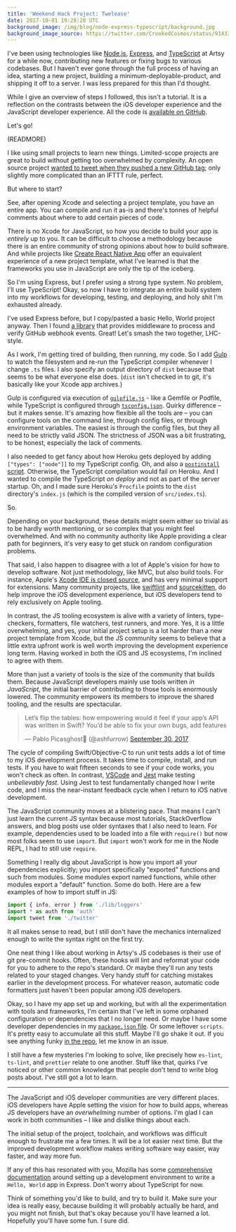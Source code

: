 ```yaml
---
title: 'Weekend Hack Project: Twelease'
date: 2017-10-01 19:28:28 UTC
background_image: /img/blog/node-express-typescript/background.jpg
background_image_source: https://twitter.com/CrookedCosmos/status/914339934563127296
---
```


I've been using technologies like [Node.js][node], [Express][express], and [TypeScript][ts] at Artsy for a while now, contributing new features or fixing bugs to various codebases. But I haven't ever gone through the full process of having an idea, starting a new project, building a minimum-deployable-product, and shipping it off to a server. I was less prepared for this than I'd thought.

While I give an overview of steps I followed, this isn't a tutorial. It is a reflection on the contrasts between the iOS developer experience and the JavaScript developer experience. All the code is [available on GitHub][repo].

Let's go!

(READMORE)

I like using small projects to learn new things. Limited-scope projects are great to build without getting too overwhelmed by complexity. An open source project [wanted to tweet when they pushed a new GitHub tag][issue]; only slightly more complicated than an IFTTT rule, perfect.

But where to start?

See, after opening Xcode and selecting a project template, you have an entire app. You can compile and run it as-is and there's tonnes of helpful comments about where to add certain pieces of code.

There is no Xcode for JavaScript, so how you decide to build your app is _entirely_ up to you. It can be difficult to choose a methodology because there is an entire community of strong opinions about how to build software. And while projects like [Create React Native App][crna] offer an equivalent experience of a new project template, what I've learned is that the frameworks you use in JavaScript are only the tip of the iceberg.

So I'm using Express, but I prefer using a strong type system. No problem, I'll use TypeScript! Okay, so now I have to integrate an entire build system into my workflows for developing, testing, and deploying, and holy shit I'm exhausted already.

I've used Express before, but I copy/pasted a basic Hello, World project anyway. Then I found [a library][express-github-webhook] that provides middleware to process and verify GitHub webhook events. Great! Let's smash the two together, LHC-style.

As I work, I'm getting tired of building, then running, my code. So I add [Gulp][gulp] to watch the filesystem and re-run the TypeScript compiler whenever I change `.ts` files. I also specify an output directory of `dist` because that seems to be what everyone else does. (`dist` isn't checked in to git, it's basically like your Xcode app archives.) 

Gulp is configured via execution of [`gulpfile.js`][gulp_config] - like a Gemfile or Podfile, while TypeScript is configured through [`tsconfig.json`][ts_config]. Quirky difference – but it makes sense. It's amazing how flexible all the tools are – you can configure tools on the command line, through config files, or through environment variables. The easiest is through the config files, but they all need to be strictly valid JSON. The strictness of JSON was a bit frustrating, to be honest, especially the lack of comments.

I also needed to get fancy about how Heroku gets deployed by adding `["types": ["node"]]` to my TypeScript config. Oh, and also a [`postinstall` script][postinstall]. Otherwise, the TypeScript compilation would fail on Heroku. And I wanted to compile the TypeScript _on deploy_ and not as part of the server startup. Oh, and I made sure Heroku's `Procfile` points to the `dist` directory's `index.js` (which is the compiled version of `src/index.ts`).

So.

Depending on your background, these details might seem either so trivial as to be hardly worth mentioning, or so complex that you might feel overwhelmed. And with no community authority like Apple providing a clear path for beginners, it's very easy to get stuck on random configuration problems.

That said, I also happen to disagree with a lot of Apple's vision for how to develop software. Not just methodology, like MVC, but also build tools. For instance, Apple's [Xcode IDE is closed source][xcode], and has very minimal support for extensions. Many community projects, like [swiftlint][] and [sourcekitten][], do help improve the iOS development experience, but iOS developers tend to rely exclusively on Apple tooling.

In contrast, the JS tooling ecosystem is alive with a variety of linters, type-checkers, formatters, file watchers, test runners, and more. Yes, it is a little overwhelming, and yes, your initial project setup is a lot harder than a new project template from Xcode, but the JS community seems to believe that a little extra upfront work is well worth improving the development experience long term. Having worked in both the iOS and JS ecosystems, I'm inclined to agree with them.

More than just a variety of tools is the size of the community that builds them. Because JavaScript developers mainly use tools written _in JavaScript_, the initial barrier of contributing to those tools is enormously lowered. The community empowers its members to improve the shared tooling, and the results are spectacular.

<blockquote class="twitter-tweet" data-conversation="none" data-lang="en"><p lang="en" dir="ltr">Let’s flip the tables: how empowering would it feel if your app’s API was written in Swift? You’d be able to fix your own bugs, add features</p>&mdash; Pablo Picasghost👻 (@ashfurrow) <a href="https://twitter.com/ashfurrow/status/914247587984687104?ref_src=twsrc%5Etfw">September 30, 2017</a></blockquote> <script async src="//platform.twitter.com/widgets.js" charset="utf-8"></script>

The cycle of compiling Swift/Objective-C to run unit tests adds a lot of time to my iOS development process. It takes time to compile, install, and run tests. If you have to wait fifteen seconds to see if your code works, you won't check as often. In contrast, [VSCode][vscode] and [Jest][jest] make testing _unbelievably fast_. Using Jest to test fundamentally changed how I write code, and I miss the near-instant feedback cycle when I return to iOS native development.

The JavaScript community moves at a blistering pace. That means I can't just learn the current JS syntax because most tutorials, StackOverflow answers, and blog posts use older syntaxes that I also need to learn. For example, dependencies used to be loaded into a file with `require()` but now most folks seem to use `import`. But `import` won't work for me in the Node REPL, I had to still use `require`.

Something I really dig about JavaScript is how you import all your dependencies explicitly; you import specifically "exported" functions and such from modules. Some modules export named functions, while other modules export a "default" function. Some do both. Here are a few examples of how to import stuff in JS:

```js
import { info, error } from './lib/loggers'
import * as auth from 'auth'
import tweet from './twitter'
```

It all makes sense to read, but I still don't have the mechanics internalized enough to write the syntax right on the first try.

One neat thing I like about working in Artsy's JS codebases is their use of git pre-commit hooks. Often, these hooks will lint and reformat your code for you to adhere to the repo's standard. Or maybe they'll run any tests related to your staged changes. Very handy stuff for catching mistakes earlier in the development process. For whatever reason, automatic code formatters just haven't been popular among iOS developers.

Okay, so I have my app set up and working, but with all the experimentation with tools and frameworks, I'm certain that I've left in some orphaned configuration or dependencies that I no longer need. Or maybe I have some developer dependencies in my [`package.json` file][package]. Or some leftover `scripts`. It's pretty easy to accumulate all this stuff. Maybe I'll go shake it out. If you see anything funky [in the repo][repo], let me know in an issue.

I still have a few mysteries I'm looking to solve, like precisely how `es-lint`, `ts-lint`, and `prettier` relate to one another. Stuff like that, quirks I've noticed or other common knowledge that people don't tend to write blog posts about. I've still got a lot to learn.

---

The JavaScript and iOS developer communities are very different places. iOS developers have Apple setting the vision for how to build apps, whereas JS developers have an _overwhelming_ number of options. I'm glad I can work in both communities – I like and dislike things about each.

The initial setup of the project, toolchain, and workflows was difficult enough to frustrate me a few times. It will be a lot easier next time. But the improved development workflow makes writing software way easier, way faster, and way more fun.

If any of this has resonated with you, Mozilla has some [comprehensive documentation][docs] around setting up a development environment to write a `Hello, World` app in Express. Don't worry about TypeScript for now.

Think of something you'd like to build, and try to build it. Make sure your idea is really easy, because building it will probably actually be hard, and you might not finish, but that's okay because you'll have learned a lot. Hopefully you'll have some fun. I sure did.

[node]: http://nodejs.org
[express]: http://expressjs.com
[ts]: https://www.typescriptlang.org
[repo]: https://github.com/ashfurrow/twelease
[crna]: https://github.com/react-community/create-react-native-app
[express-github-webhook]: https://github.com/Gisonrg/express-github-webhook
[package]: https://github.com/ashfurrow/twelease/blob/master/package.json
[gulp_config]: https://github.com/ashfurrow/twelease/blob/master/gulpfile.js
[ts_config]: https://github.com/ashfurrow/twelease/blob/master/tsconfig.json
[postinstall]: https://github.com/ashfurrow/twelease/blob/1f233ba4aa8004958379e073232cc9b72b395c47/package.json#L41
[vscode]: https://code.visualstudio.com
[jest]: https://facebook.github.io/jest/
[swiftlint]: https://github.com/realm/SwiftLint
[sourcekitten]: https://github.com/jpsim/SourceKitten
[docs]: https://developer.mozilla.org/en-US/docs/Learn/Server-side/Express_Nodejs
[issue]: https://github.com/danger/danger-js/issues/332
[gulp]: https://gulpjs.com
[xcode]: http://isxcodeopensourceyet.github.io
